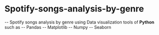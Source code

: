 # Spotify-songs-analysis-by-genre
-- Spotify songs analysis by genre using Data visualization tools of **Python** such as
  -- Pandas
  -- Matplotlib
  -- Numpy
  -- Seaborn
